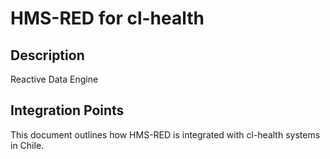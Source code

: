 # HMS-RED for cl-health

## Description

Reactive Data Engine

## Integration Points

This document outlines how HMS-RED is integrated with cl-health systems in Chile.
